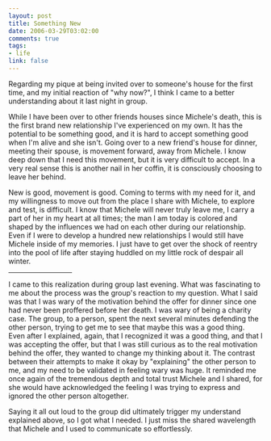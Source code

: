 ```yaml
--- 
layout: post
title: Something New
date: 2006-03-29T03:02:00
comments: true
tags:
- life
link: false
---
```

Regarding my pique at being invited over to someone's house for the first time, and my initial reaction of "why now?", I think I came to a better understanding about it last night in group.

While I have been over to other friends houses since Michele's death, this is the first brand new relationship I've experienced on my own. It has the potential to be something good, and it is hard to accept something good when I'm alive and she isn't. Going over to a new friend's house for dinner, meeting their spouse, is movement forward, away from Michele. I know deep down that I need this movement, but it is very difficult to accept. In a very real sense this is another nail in her coffin, it is consciously choosing to leave her behind.

New is good, movement is good. Coming to terms with my need for it, and my willingness to move out from the place I share with Michele, to explore and test, is difficult. I know that Michele will never truly leave me, I carry a part of her in my heart at all times; the man I am today is colored and shaped by the influences we had on each other during our relationship. Even if I were to develop a hundred new relationships I would still have Michele inside of my memories. I just have to get over the shock of reentry into the pool of life after staying huddled on my little rock of despair all winter.

<hr width="25%" />I came to this realization during group last evening. What was fascinating to me about the process was the group's reaction to my question. What I said was that I was wary of the motivation behind the offer for dinner since one had never been proffered before her death. I was wary of being a charity case. The group, to a person, spent the next several minutes defending the other person, trying to get me to see that maybe this was a good thing. Even after I explained, again, that I recognized it was a good thing, and that I was accepting the offer, but that I was still curious as to the real motivation behind the offer, they wanted to change my thinking about it. The contrast between their attempts to make it okay by "explaining" the other person to me, and my need to be validated in feeling wary was huge. It reminded me once again of the tremendous depth and total trust Michele and I shared, for she would have acknowledged the feeling I was trying to express and ignored the other person altogether.

Saying it all out loud to the group did ultimately trigger my understand explained above, so I got what I needed. I just miss the shared wavelength that Michele and I used to communicate so effortlessly.
